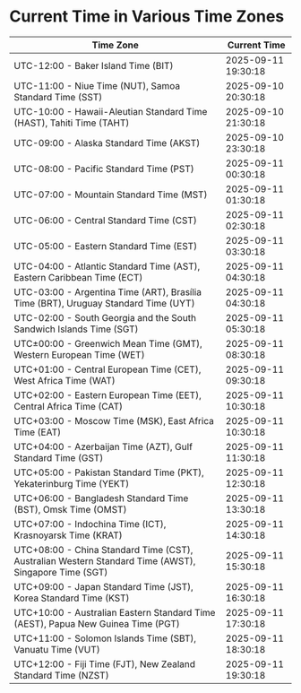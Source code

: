 # Current Time in Various Time Zones

| Time Zone | Current Time |
|-----------|--------------|
| UTC-12:00 - Baker Island Time (BIT) | 2025-09-11 19:30:18 |
| UTC-11:00 - Niue Time (NUT), Samoa Standard Time (SST) | 2025-09-10 20:30:18 |
| UTC-10:00 - Hawaii-Aleutian Standard Time (HAST), Tahiti Time (TAHT) | 2025-09-10 21:30:18 |
| UTC-09:00 - Alaska Standard Time (AKST) | 2025-09-10 23:30:18 |
| UTC-08:00 - Pacific Standard Time (PST) | 2025-09-11 00:30:18 |
| UTC-07:00 - Mountain Standard Time (MST) | 2025-09-11 01:30:18 |
| UTC-06:00 - Central Standard Time (CST) | 2025-09-11 02:30:18 |
| UTC-05:00 - Eastern Standard Time (EST) | 2025-09-11 03:30:18 |
| UTC-04:00 - Atlantic Standard Time (AST), Eastern Caribbean Time (ECT) | 2025-09-11 04:30:18 |
| UTC-03:00 - Argentina Time (ART), Brasília Time (BRT), Uruguay Standard Time (UYT) | 2025-09-11 04:30:18 |
| UTC-02:00 - South Georgia and the South Sandwich Islands Time (SGT) | 2025-09-11 05:30:18 |
| UTC±00:00 - Greenwich Mean Time (GMT), Western European Time (WET) | 2025-09-11 08:30:18 |
| UTC+01:00 - Central European Time (CET), West Africa Time (WAT) | 2025-09-11 09:30:18 |
| UTC+02:00 - Eastern European Time (EET), Central Africa Time (CAT) | 2025-09-11 10:30:18 |
| UTC+03:00 - Moscow Time (MSK), East Africa Time (EAT) | 2025-09-11 10:30:18 |
| UTC+04:00 - Azerbaijan Time (AZT), Gulf Standard Time (GST) | 2025-09-11 11:30:18 |
| UTC+05:00 - Pakistan Standard Time (PKT), Yekaterinburg Time (YEKT) | 2025-09-11 12:30:18 |
| UTC+06:00 - Bangladesh Standard Time (BST), Omsk Time (OMST) | 2025-09-11 13:30:18 |
| UTC+07:00 - Indochina Time (ICT), Krasnoyarsk Time (KRAT) | 2025-09-11 14:30:18 |
| UTC+08:00 - China Standard Time (CST), Australian Western Standard Time (AWST), Singapore Time (SGT) | 2025-09-11 15:30:18 |
| UTC+09:00 - Japan Standard Time (JST), Korea Standard Time (KST) | 2025-09-11 16:30:18 |
| UTC+10:00 - Australian Eastern Standard Time (AEST), Papua New Guinea Time (PGT) | 2025-09-11 17:30:18 |
| UTC+11:00 - Solomon Islands Time (SBT), Vanuatu Time (VUT) | 2025-09-11 18:30:18 |
| UTC+12:00 - Fiji Time (FJT), New Zealand Standard Time (NZST) | 2025-09-11 19:30:18 |
